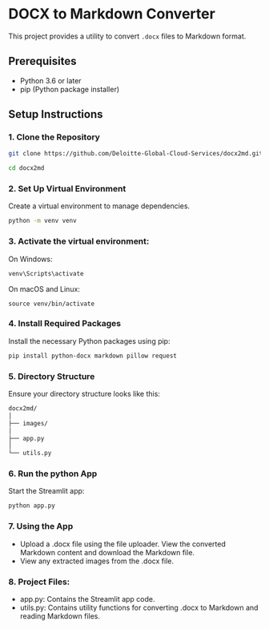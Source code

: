 # DOCX to Markdown Converter

This project provides a utility to convert `.docx` files to Markdown format.

## Prerequisites

- Python 3.6 or later
- pip (Python package installer)

## Setup Instructions

### 1. Clone the Repository

```bash
git clone https://github.com/Deloitte-Global-Cloud-Services/docx2md.git
```

```bash
cd docx2md
```

### 2. Set Up Virtual Environment
Create a virtual environment to manage dependencies.

```bash 
python -m venv venv
```

### 3. Activate the virtual environment:
On Windows:
```bash
venv\Scripts\activate
```
On macOS and Linux:
```
source venv/bin/activate
```

### 4. Install Required Packages
Install the necessary Python packages using pip:

```bash
pip install python-docx markdown pillow request


```

### 5. Directory Structure
Ensure your directory structure looks like this:
```bash
docx2md/
│
├── images/
│
├── app.py
│
└── utils.py

```
### 6. Run the python App
Start the Streamlit app:

```bash
python app.py          
```

### 7. Using the App

- Upload a .docx file using the file uploader.
View the converted Markdown content and download the Markdown file.
- View any extracted images from the .docx file.

### 8. Project Files:
- app.py: Contains the Streamlit app code.
- utils.py: Contains utility functions for converting .docx to Markdown and reading Markdown files.
